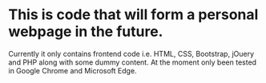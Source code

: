 # This is code that will form a personal webpage in the future.
Currently it only contains frontend code i.e. HTML, CSS, Bootstrap, jOuery and PHP along with some dummy content.
At the moment only been tested in Google Chrome and Microsoft Edge. 
